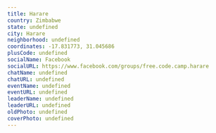 ```yaml
---
title: Harare
country: Zimbabwe
state: undefined
city: Harare
neighborhood: undefined
coordinates: -17.831773, 31.045686
plusCode: undefined
socialName: Facebook
socialURL: https://www.facebook.com/groups/free.code.camp.harare
chatName: undefined
chatURL: undefined
eventName: undefined
eventURL: undefined
leaderName: undefined
leaderURL: undefined
oldPhoto: undefined
coverPhoto: undefined
---
```

